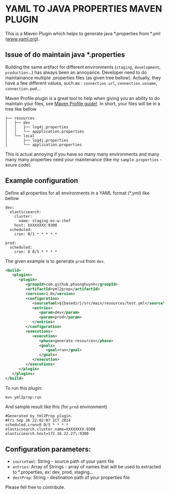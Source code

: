YAML TO JAVA PROPERTIES MAVEN PLUGIN
========

This is a Maven Plugin which helps to generate java *.properties from *.yml (www.yaml.org).

## Issue of do maintain java *.properties
Building the same artifact for different environments (`staging`, `development`, `production`...) has always been an annoyance. Developer need to do maintainance multiple .properties files (as given tree bellow). Actually, they have a few different values, such as : `connection.url`, `connection.usname`, `connection.pwd`...

Maven Profile plugin is a great tool to help when giving you an ability to do maintain your files, see [Maven Profile guide!](http://maven.apache.org/guides/mini/guide-building-for-different-environments.html). In short, your files will be in a tree like bellow
```
├── resources
│   ├── dev
│   │   ├── log4j.properties
│   │   └── appplication.properties
│   └── local
│       ├── log4j.properties
│       └── application.properties
```

This is actual annoying if you have so many many environments and many many many properties need your maintenance (like my `sample.properties` - soure code).

## Example configuration
Define all properties for all environments in a YAML format (*.yml) like bellow
```
dev:
  elasticsearch:
    cluster:
      name: staging-es-w-chef
    host: XXXXXXXX:9300
  scheduled:
    cron: 0/1 * * * * *

prod:
  scheduled:
    cron: 0 0/5 * * * *
```

The given example is to generate `prod` from `dev`.
```xml
<build>
   <plugins>
      <plugin>
         <groupId>com.github.phuonghuynh</groupId>
         <artifactId>yml2prop</artifactId>
         <version>1.0</version>
         <configuration>
            <sourceYaml>${basedir}/src/main/resources/test.yml</sourceYaml>
            <entries>
               <param>dev</param>
               <param>prod</param>
            </entries>
         </configuration>
         <executions>
            <execution>
               <phase>generate-resources</phase>
               <goals>
                  <goal>run</goal>
               </goals>
            </execution>
         </executions>
      </plugin>
   </plugins>
</build>
```

To run this plugin: 
```bash
mvn yml2prop:run
```

And sample result like this (for `prod` environment)
```
#Generated by Yml2Prop plugin.
#Fri Sep 26 22:02:07 ICT 2014
scheduled.cron=0 0/5 * * * *
elasticsearch.cluster.name=XXXXXXXX:9300
elasticsearch.host=172.16.22.27\:9300
```
## Configuration parameters:
- `sourceYaml`: String - source path of your yaml file
- `entries`: Array of Strings - array of names that will be used to extracted to *.properties, ex: dev, prod, staging...
- `destProp`: String - destination path of your properties file

Please fell free to contribute.
